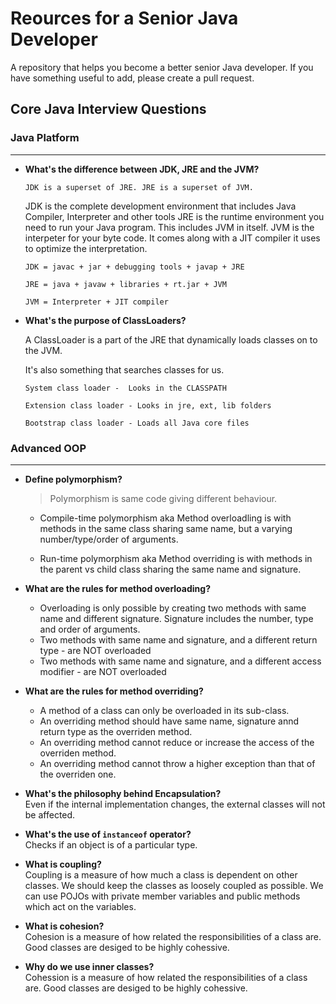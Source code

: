 # Reources for a Senior Java Developer
A repository that helps you become a better senior Java developer.
If you have something useful to add, please create a pull request.



## Core Java Interview Questions  


### Java Platform
____
* **What's the difference between JDK, JRE and the JVM?**

	`JDK is a superset of JRE. JRE is a superset of JVM.`
	
	JDK is the complete development environment that includes Java Compiler, Interpreter and other tools
	JRE is the runtime environment you need to run your Java program. This includes JVM in itself.
	JVM is the interpeter for your byte code. It comes along with a JIT compiler it uses to optimize the interpretation.

  `JDK = javac + jar + debugging tools + javap + JRE`

  `JRE = java + javaw + libraries + rt.jar + JVM`

  `JVM = Interpreter + JIT compiler`

* **What's the purpose of ClassLoaders?**
 
  A ClassLoader is a part of the JRE that dynamically loads classes on to the JVM.

  It's also something that searches classes for us.

  `System class loader -  Looks in the CLASSPATH`

  `Extension class loader - Looks in jre, ext, lib folders`

  `Bootstrap class loader - Loads all Java core files`  
  

### Advanced OOP
____

* **Define polymorphism?**  
    > Polymorphism is same code giving different behaviour.  
		
    * Compile-time polymorphism aka Method overloadling is with methods in the same class sharing same name, but a varying number/type/order of arguments.
		
    * Run-time polymorphism aka Method overriding is with methods in the parent vs child class sharing the same name and signature.
		
* **What are the rules for method overloading?**  
    * Overloading is only possible by creating two methods with same name and different signature. Signature includes the number, type and order of arguments.
    * Two methods with same name and signature, and a different return type - are NOT overloaded
    * Two methods with same name and signature, and a different access modifier - are NOT overloaded

* **What are the rules for method overriding?**  
    * A method of a class can only be overloaded in its sub-class.
    * An overriding method should have same name, signature annd return type as the overriden method.
    * An overriding method cannot reduce or increase the access of the overriden method.
    * An overriding method cannot throw a higher exception than that of the overriden one.
		
* **What's the philosophy behind Encapsulation?**  
		Even if the internal implementation changes, the external classes will not be affected.
	
* **What's the use of `instanceof` operator?**  
		Checks if an object is of a particular type.
		
* **What is coupling?**  
		Coupling is a measure of how much a class is dependent on other classes.
		We should keep the classes as loosely coupled as possible.
		We can use POJOs with private member variables and public methods which act on the variables.
	
* **What is cohesion?**  
		Cohesion is a measure of how related the responsibilities of a class are.
		Good classes are desiged to be highly cohessive.
		
* **Why do we use inner classes?**  
		Cohession is a measure of how related the responsibilities of a class are.
		Good classes are desiged to be highly cohessive.
		
		
